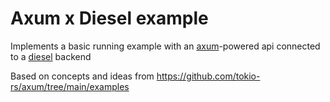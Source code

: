 # Axum x Diesel example

Implements a basic running example with an [axum](https://github.com/tokio-rs/axum)-powered api connected to a [diesel](https://diesel.rs) backend

Based on concepts and ideas from https://github.com/tokio-rs/axum/tree/main/examples
